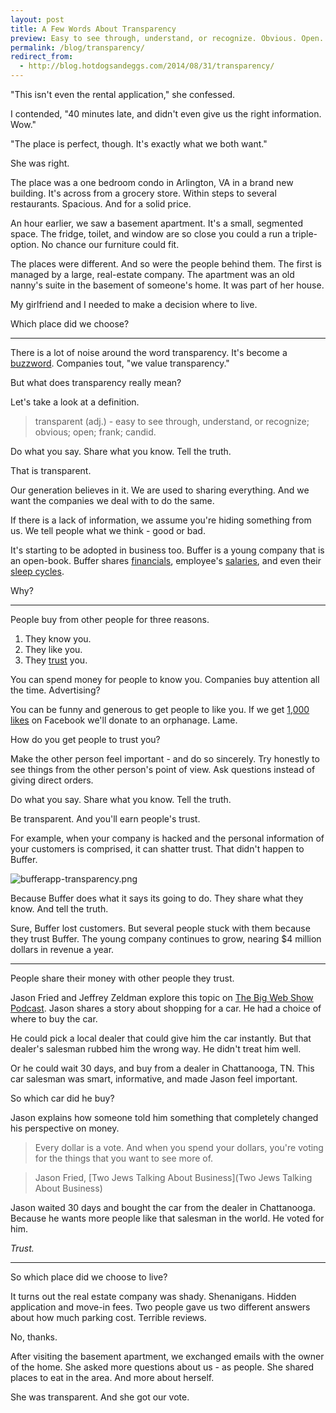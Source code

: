 ```yaml
---
layout: post
title: A Few Words About Transparency
preview: Easy to see through, understand, or recognize. Obvious. Open. 
permalink: /blog/transparency/
redirect_from:
  - http://blog.hotdogsandeggs.com/2014/08/31/transparency/
---
```


"This isn't even the rental application," she confessed.  

I contended, "40 minutes late, and didn't even give us the right information. Wow." 

"The place is perfect, though. It's exactly what we both want." 

She was right.  

The place was a one bedroom condo in Arlington, VA in a brand new building. It's across from a grocery store. Within steps to several restaurants. Spacious. And for a solid price. 

An hour earlier, we saw a basement apartment. It's a small, segmented space. The fridge, toilet, and window are so close you could a run a triple-option. No chance our furniture could fit. 

The places were different. And so were the people behind them. The first is managed by a large, real-estate company. The apartment was an old nanny's suite in the basement of someone's home. It was part of her house. 

My girlfriend and I needed to make a decision where to live.  

Which place did we choose? 

* * * 

There is a lot of noise around the word transparency. It's become a [buzzword](http://adage.com/article/the-media-guy/media-marketing-buzzwords-die/294521/). Companies tout, "we value transparency." 

But what does transparency really mean? 

Let's take a look at a definition. 

> transparent (adj.) -  easy to see through, understand, or recognize; obvious; open; frank; candid. 

Do what you say. Share what you know. Tell the truth. 

That is transparent. 

Our generation believes in it. We are used to sharing everything. And we want the companies we deal with to do the same. 

If there is a lack of information, we assume you're hiding something from us. We tell people what we think - good or bad. 

It's starting to be adopted in business too. Buffer is a young company that is an open-book. Buffer shares [financials](https://buffer.baremetrics.io/dashboard), employee's [salaries](http://open.bufferapp.com/introducing-open-salaries-at-buffer-including-our-transparent-formula-and-all-individual-salaries/), and even their [sleep cycles](http://b.fastcompany.net/multisite_files/fastcompany/inline/2013/05/3009585-inline-inline-1-7-slightly-crazy-ways-to-build-a-happy-productive-and-transparent-company.jpg). 

Why? 

* * * 

People buy from other people for three reasons. 

1. They know you. 
2. They like you. 
3. They <u>trust</u> you.

You can spend money for people to know you. Companies buy attention all the time. Advertising? 

You can be funny and generous to get people to like you. If we get [1,000 likes](http://www.slideshare.net/bradfrostweb/death-to-bullshit/67) on Facebook we'll donate to an orphanage. Lame. 

How do you get people to trust you? 

Make the other person feel important - and do so sincerely. Try honestly to see things from the other person's point of view. Ask questions instead of giving direct orders. 

Do what you say. Share what you know. Tell the truth. 

Be transparent. And you'll earn people's trust. 

For example, when your company is hacked and the personal information of your customers is comprised, it can shatter trust. That didn't happen to Buffer. 

![bufferapp-transparency.png](https://draftin.com:443/images/20240?token=zZuphi4EVlUOd0QS1a2aJoRnBpzRAeyT4RvQfPN8Z-8YYktOAPiCpRCIAwr17qFz_lWud6hgM0Vzr06ToEtj7qg) 

Because Buffer does what it says its going to do. They share what they know. And tell the truth. 

Sure, Buffer lost customers. But several people stuck with them because they trust Buffer. The young company continues to grow, nearing $4 million dollars in revenue a year. 

* * * 

People share their money with other people they trust. 

Jason Fried and Jeffrey Zeldman explore this topic on [The Big Web Show Podcast](http://www.muleradio.net/thebigwebshow/106/). Jason shares a story about shopping for a car. He had a choice of where to buy the car. 

He could pick a local dealer that could give him the car instantly. But that dealer's salesman rubbed him the wrong way. He didn't treat him well. 

Or he could wait 30 days, and buy from a dealer in Chattanooga, TN. This car salesman was smart, informative, and made Jason feel important. 

So which car did he buy? 

Jason explains how someone told him something that completely changed his perspective on money. 

> Every dollar is a vote. And when you spend your dollars, you're voting for the things that you want to see more of. 

> Jason Fried, [Two Jews Talking About Business](Two Jews Talking About Business) 

Jason waited 30 days and bought the car from the dealer in Chattanooga. Because he wants more people like that salesman in the world. He voted for him. 

*Trust.*

* * * 

So which place did we choose to live? 

It turns out the real estate company was shady. Shenanigans. Hidden application and move-in fees. Two people gave us two different answers about how much parking cost. Terrible reviews. 

No, thanks. 

After visiting the basement apartment, we exchanged emails with the owner of the home. She asked more questions about us - as people. She shared places to eat in the area. And more about herself. 

She was transparent. And she got our vote. 
